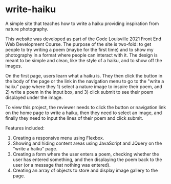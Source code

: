 # write-haiku
A simple site that teaches how to write a haiku providing inspiration from nature photography.

This website was developed as part of the Code Louisville 2021 Front End Web Development Course. The purpose of the site is two-fold: to get people to try writing a poem (maybe for the first time) and to show my photography in a format where people can interact with it. The design is meant to be simple and clean, like the style of a haiku, and to show off the images. 

On the first page, users learn what a haiku is. They then click the button in the body of the page or the link in the navigation menu to go to the "write a haiku" page where they 1) select a nature image to inspire their poem, and 2) write a poem in the input box, and 3) click submit to see their poem displayed under the image.

To view this project, the reviewer needs to click the button or navigation link on the home page to write a haiku, then they need to select an image, and finally they need to input the lines of their poem and click submit.

Features included:

1) Creating a responsive menu using Flexbox. 
2) Showing and hiding content areas using JavaScript and JQuery on the "write a haiku" page.
3) Creating a form where the user enters a poem, checking whether the user has entered something, and then displaying the poem back to the user (or a message that nothing was entered).
4) Creating an array of objects to store and display image gallery to the page.
